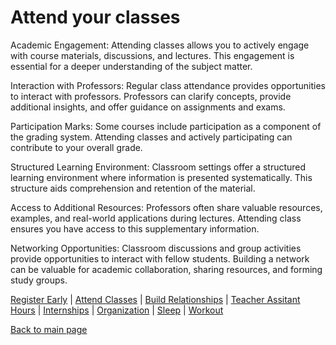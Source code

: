 # Attend your classes

Academic Engagement: Attending classes allows you to actively engage with course materials, discussions, and lectures. This engagement is essential for a deeper understanding of the subject matter.

Interaction with Professors: Regular class attendance provides opportunities to interact with professors. Professors can clarify concepts, provide additional insights, and offer guidance on assignments and exams.

Participation Marks: Some courses include participation as a component of the grading system. Attending classes and actively participating can contribute to your overall grade.

Structured Learning Environment: Classroom settings offer a structured learning environment where information is presented systematically. This structure aids comprehension and retention of the material.

Access to Additional Resources: Professors often share valuable resources, examples, and real-world applications during lectures. Attending class ensures you have access to this supplementary information.

Networking Opportunities: Classroom discussions and group activities provide opportunities to interact with fellow students. Building a network can be valuable for academic collaboration, sharing resources, and forming study groups.

[Register Early](https://github.com/wardenevanMU/IT1600MarkdownFinal/blob/Master/Register.md) | 
[Attend Classes](https://github.com/wardenevanMU/IT1600MarkdownFinal/blob/Master/AttendClasses.md) | 
[Build Relationships](https://github.com/wardenevanMU/IT1600MarkdownFinal/blob/Master/BuildRelationships.md) |
[Teacher Assitant Hours](https://github.com/wardenevanMU/IT1600MarkdownFinal/blob/Master/TAHours.md) |
[Internships](https://github.com/wardenevanMU/IT1600MarkdownFinal/blob/Master/Internships.md) | 
[Organization](https://github.com/wardenevanMU/IT1600MarkdownFinal/blob/Master/Organization.md) | 
[Sleep](https://github.com/wardenevanMU/IT1600MarkdownFinal/blob/Master/Sleep.md) | 
[Workout](https://github.com/wardenevanMU/IT1600MarkdownFinal/blob/Master/Workout.md)
<br/> 

[Back to main page](https://github.com/wardenevanMU/IT1600MarkdownFinal/blob/Master/README.md)
